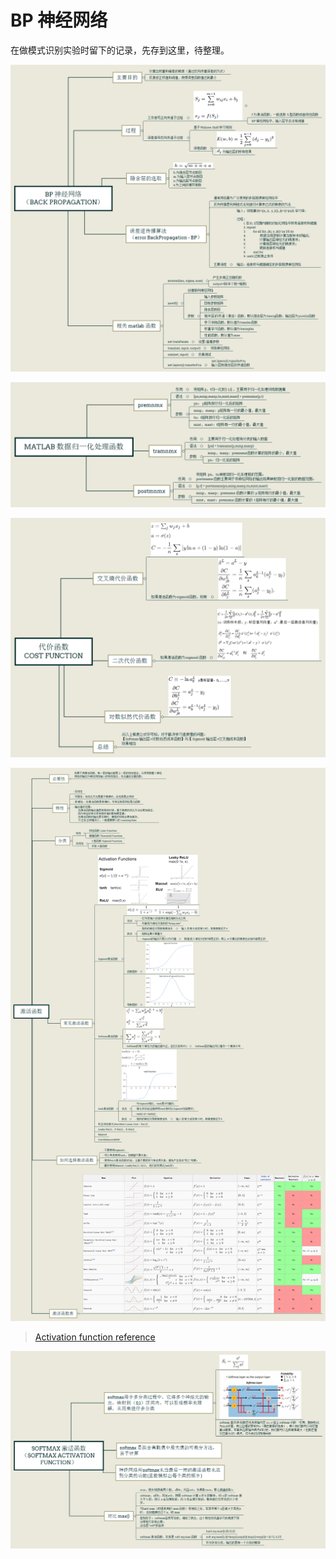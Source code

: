 # BP 神经网络

在做模式识别实验时留下的记录，先存到这里，待整理。

![BP神经网络](./BP神经网络.png)

![Matlab数据归一化处理函数](./Matlab数据归一化处理函数.png)

![代价函数](./代价函数.png)

![激活函数](./激活函数.png)
> [Activation function reference](http://blog.csdn.net/myarrow/article/details/51396654)

![softmax激活函数](./softmax激活函数.png)
